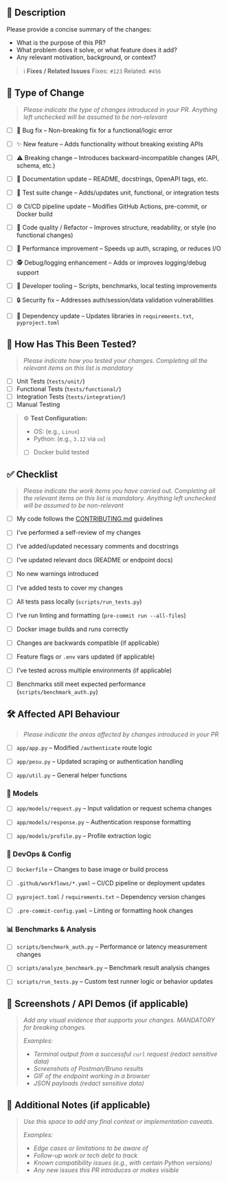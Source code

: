 <!--
Set the PR title like this: [Pull Request Description] – #IssueNumber

Then delete this comment.
-->

## 📌 Description

Please provide a concise summary of the changes:

- What is the purpose of this PR?
- What problem does it solve, or what feature does it add?
- Any relevant motivation, background, or context?


> ℹ️ **Fixes / Related Issues**
> Fixes: `#123`
> Related: `#456`


## 🧱 Type of Change

> *Please indicate the type of changes introduced in your PR. Anything left unchecked will be assumed to be non-relevant*

- [ ] 🐛 Bug fix – Non-breaking fix for a functional/logic error
- [ ] ✨ New feature – Adds functionality without breaking existing APIs
- [ ] ⚠️ Breaking change – Introduces backward-incompatible changes (API, schema, etc.)
- [ ] 📝 Documentation update – README, docstrings, OpenAPI tags, etc.
- [ ] 🧪 Test suite change – Adds/updates unit, functional, or integration tests
- [ ] ⚙️ CI/CD pipeline update – Modifies GitHub Actions, pre-commit, or Docker build
- [ ] 🧹 Code quality / Refactor – Improves structure, readability, or style (no functional changes)
- [ ] 🐢 Performance improvement – Speeds up auth, scraping, or reduces I/O
- [ ] 🕵️ Debug/logging enhancement – Adds or improves logging/debug support
- [ ] 🔧 Developer tooling – Scripts, benchmarks, local testing improvements
- [ ] 🔒 Security fix – Addresses auth/session/data validation vulnerabilities
- [ ] 🧰 Dependency update – Updates libraries in `requirements.txt`, `pyproject.toml`


## 🧪 How Has This Been Tested?

> *Please indicate how you tested your changes. Completing all the relevant items on this list is mandatory*

- [ ] Unit Tests (`tests/unit/`)
- [ ] Functional Tests (`tests/functional/`)
- [ ] Integration Tests (`tests/integration/`)
- [ ] Manual Testing

> ⚙️ **Test Configuration:**
>
> - OS: (e.g., `Linux`)
> - Python: (e.g., `3.12` via `uv`)
> - [ ] Docker build tested


## ✅ Checklist

> *Please indicate the work items you have carried out. Completing all the relevant items on this list is mandatory. Anything left unchecked will be assumed to be non-relevant*

- [ ] My code follows the [CONTRIBUTING.md](https://github.com/pesu-dev/auth/blob/main/.github/CONTRIBUTING.md) guidelines
- [ ] I've performed a self-review of my changes
- [ ] I've added/updated necessary comments and docstrings
- [ ] I've updated relevant docs (README or endpoint docs)
- [ ] No new warnings introduced
- [ ] I've added tests to cover my changes
- [ ] All tests pass locally (`scripts/run_tests.py`)
- [ ] I've run linting and formatting (`pre-commit run --all-files`)
- [ ] Docker image builds and runs correctly
- [ ] Changes are backwards compatible (if applicable)
- [ ] Feature flags or `.env` vars updated (if applicable)
- [ ] I've tested across multiple environments (if applicable)
- [ ] Benchmarks still meet expected performance (`scripts/benchmark_auth.py`)


## 🛠️ Affected API Behaviour

> *Please indicate the areas affected by changes introduced in your PR*

- [ ] `app/app.py` – Modified `/authenticate` route logic
- [ ] `app/pesu.py` – Updated scraping or authentication handling
- [ ] `app/util.py` – General helper functions


### 🧩 Models
* [ ] `app/models/request.py` – Input validation or request schema changes
* [ ] `app/models/response.py` – Authentication response formatting
* [ ] `app/models/profile.py` – Profile extraction logic


### 🐳 DevOps & Config

* [ ] `Dockerfile` – Changes to base image or build process
* [ ] `.github/workflows/*.yaml` – CI/CD pipeline or deployment updates
* [ ] `pyproject.toml` / `requirements.txt` – Dependency version changes
* [ ] `.pre-commit-config.yaml` – Linting or formatting hook changes


### 📊 Benchmarks & Analysis

* [ ] `scripts/benchmark_auth.py` – Performance or latency measurement changes
* [ ] `scripts/analyze_benchmark.py` – Benchmark result analysis changes
* [ ] `scripts/run_tests.py` – Custom test runner logic or behavior updates


## 📸 Screenshots / API Demos (if applicable)

> *Add any visual evidence that supports your changes. MANDATORY for breaking changes.*
>
> *Examples:*
> - *Terminal output from a successful `curl` request (redact sensitive data)*
> - *Screenshots of Postman/Bruno results*
> - *GIF of the endpoint working in a browser*
> - *JSON payloads (redact sensitive data)*

## 🧠 Additional Notes (if applicable)

> *Use this space to add any final context or implementation caveats.*
>
> *Examples:*
> - *Edge cases or limitations to be aware of*
> - *Follow-up work or tech debt to track*
> - *Known compatibility issues (e.g., with certain Python versions)*
> - *Any new issues this PR introduces or makes visible*
